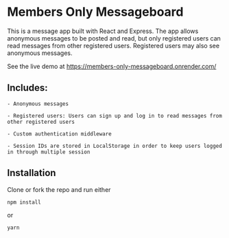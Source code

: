# Members Only Messageboard

This is a message app built with React and Express. The app allows anonymous messages to be posted and read, but only registered users can read messages from other registered users. Registered users may also see anonymous messages.

See the live demo at https://members-only-messageboard.onrender.com/

## Includes:

    - Anonymous messages  

    - Registered users: Users can sign up and log in to read messages from other registered users  

    - Custom authentication middleware  

    - Session IDs are stored in LocalStorage in order to keep users logged in through multiple session 


## Installation

Clone or fork the repo and run either

```bash
npm install
```

or

```bash
yarn
```
